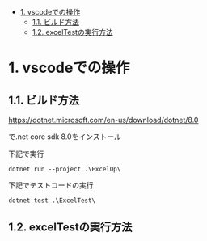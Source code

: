 - [1. vscodeでの操作](#1-vscodeでの操作)
  - [1.1. ビルド方法](#11-ビルド方法)
  - [1.2. excelTestの実行方法](#12-exceltestの実行方法)



# 1. vscodeでの操作

## 1.1. ビルド方法

https://dotnet.microsoft.com/en-us/download/dotnet/8.0

で.net core sdk 8.0をインストール

下記で実行

```
dotnet run --project .\ExcelOp\  
```

下記でテストコードの実行


```
dotnet test .\ExcelTest\ 
```



## 1.2. excelTestの実行方法
